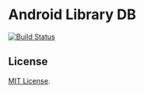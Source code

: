 # Android Library DB

[![Build Status](https://travis-ci.org/y-yagi/android-library-db.svg?branch=master)](https://travis-ci.org/y-yagi/android-library-db)

## License

[MIT License](http://opensource.org/licenses/MIT).
